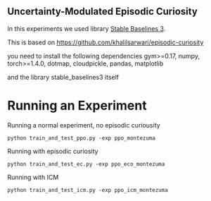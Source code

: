 ## Uncertainty-Modulated Episodic Curiosity

In this experiments we used library [Stable Baselines 3](https://github.com/DLR-RM/stable-baselines3).

This is based on https://github.com/khalilsarwari/episodic-curiosity

you need to install the following dependencies gym>=0.17, numpy, torch>=1.4.0, dotmap, cloudpickle, pandas, matplotlib

and the library stable_baselines3 itself

# Running an Experiment

Running a normal experiment, no episodic curiousity

`python train_and_test_ppo.py -exp ppo_montezuma`

Running with episodic curiosity

`python train_and_test_ec.py -exp ppo_eco_montezuma`

Running with ICM

`python train_and_test_icm.py -exp ppo_icm_montezuma`
